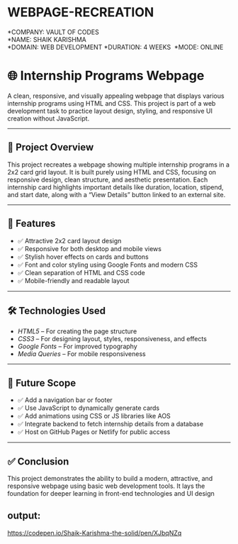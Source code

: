# WEBPAGE-RECREATION

*COMPANY: VAULT OF CODES  
*NAME: SHAIK KARISHMA  
*DOMAIN: WEB DEVELOPMENT 
*DURATION: 4 WEEKS 
*MODE: ONLINE

# 🌐 Internship Programs Webpage
A clean, responsive, and visually appealing webpage that displays various internship programs using HTML and CSS. This project is part of a web development task to practice layout design, styling, and responsive UI creation without JavaScript.

---

## 📌 Project Overview

This project recreates a webpage showing multiple internship programs in a 2x2 card grid layout. It is built purely using HTML and CSS, focusing on responsive design, clean structure, and aesthetic presentation. Each internship card highlights important details like duration, location, stipend, and start date, along with a “View Details” button linked to an external site.

---

## 🎯 Features

- ✅ Attractive 2x2 card layout design  
- ✅ Responsive for both desktop and mobile views  
- ✅ Stylish hover effects on cards and buttons  
- ✅ Font and color styling using Google Fonts and modern CSS  
- ✅ Clean separation of HTML and CSS code  
- ✅ Mobile-friendly and readable layout  

---

## 🛠 Technologies Used

- *HTML5* – For creating the page structure  
- *CSS3* – For designing layout, styles, responsiveness, and effects  
- *Google Fonts* – For improved typography  
- *Media Queries* – For mobile responsiveness  

---


## 🌱 Future Scope

- ✅ Add a navigation bar or footer  
- ✅ Use JavaScript to dynamically generate cards  
- ✅ Add animations using CSS or JS libraries like AOS  
- ✅ Integrate backend to fetch internship details from a database  
- ✅ Host on GitHub Pages or Netlify for public access  

---

## ✅ Conclusion

This project demonstrates the ability to build a modern, attractive, and responsive webpage using basic web development tools. It lays the foundation for deeper learning in front-end technologies and UI design

##  output:
https://codepen.io/Shaik-Karishma-the-solid/pen/XJbqNZq
